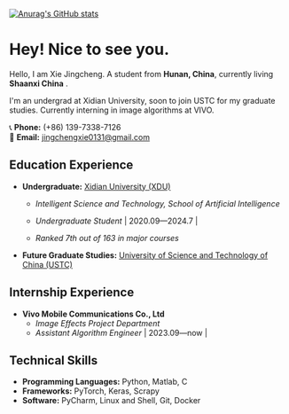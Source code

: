 [![Anurag's GitHub stats](D:\pypro\xiejingcheng\img\api.svg+xml)](https://github.com/anuraghazra/github-readme-stats)

# Hey! Nice to see you.

Hello, I am Xie Jingcheng. A student from **Hunan, China**, currently living **Shaanxi China** .

I'm an undergrad at Xidian University, soon to join USTC for my graduate studies. Currently interning in image algorithms at VIVO.

📞 **Phone:** (+86) 139-7338-7126  
📧 **Email:** jingchengxie0131@gmail.com

## Education Experience

- **Undergraduate:** [Xidian University (XDU)](https://www.xidian.edu.cn/)

  - *Intelligent Science and Technology, School of Artificial Intelligence*  

  - *Undergraduate Student* | 2020.09—2024.7 |
  - *Ranked 7th out of 163 in major courses*

- **Future Graduate Studies:** [University of Science and Technology of China (USTC)](http://www.ustc.edu.cn/)

## Internship Experience

- **Vivo Mobile Communications Co., Ltd**
  - *Image Effects Project Department*
  - *Assistant Algorithm Engineer* | 2023.09—now |

## Technical Skills

- **Programming Languages:** Python, Matlab, C
- **Frameworks:** PyTorch, Keras, Scrapy
- **Software:** PyCharm, Linux and Shell, Git, Docker
